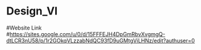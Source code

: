 # Design_VI
#Website Link
#https://sites.google.com/u/0/d/15FFFEJH4DpGmRbvXvgmgQ-dtLCR3nU58/p/1r2GOkqVLzzabNdQC93fD9uGMtgViLHNz/edit?authuser=0 
